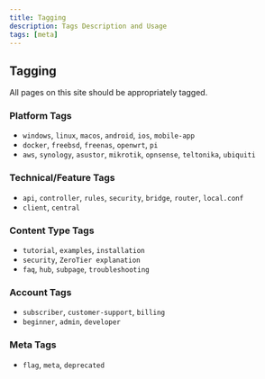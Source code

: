 ```yaml
---
title: Tagging
description: Tags Description and Usage
tags: [meta]
---
```



## Tagging

All pages on this site should be appropriately tagged.


### Platform Tags

- `windows`, `linux`, `macos`, `android`, `ios`, `mobile-app`
- `docker`, `freebsd`, `freenas`, `openwrt`, `pi`
- `aws`, `synology`, `asustor`, `mikrotik`, `opnsense`, `teltonika`, `ubiquiti`

### Technical/Feature Tags

- `api`, `controller`,  `rules`, `security`, `bridge`, `router`, `local.conf`
- `client`, `central`

### Content Type Tags

- `tutorial`, `examples`, `installation`
- `security`, `ZeroTier explanation`
- `faq`, `hub`, `subpage`, `troubleshooting`

### Account Tags

- `subscriber`, `customer-support`, `billing`
- `beginner`, `admin`, `developer`

### Meta Tags

- `flag`, `meta`, `deprecated`

